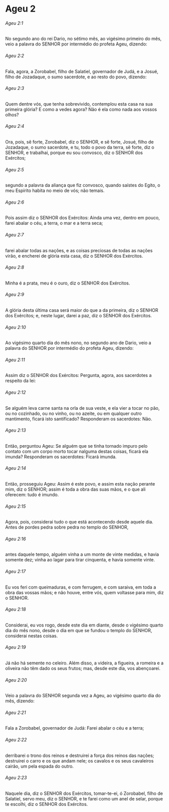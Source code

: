 # Ageu 2

###### Ageu 2:1

No segundo ano do rei Dario, no sétimo mês, ao vigésimo primeiro do mês, veio a palavra do SENHOR por intermédio do profeta Ageu, dizendo:

###### Ageu 2:2

Fala, agora, a Zorobabel, filho de Salatiel, governador de Judá, e a Josué, filho de Jozadaque, o sumo sacerdote, e ao resto do povo, dizendo:

###### Ageu 2:3

Quem dentre vós, que tenha sobrevivido, contemplou esta casa na sua primeira glória? E como a vedes agora? Não é ela como nada aos vossos olhos?

###### Ageu 2:4

Ora, pois, sê forte, Zorobabel, diz o SENHOR, e sê forte, Josué, filho de Jozadaque, o sumo sacerdote, e tu, todo o povo da terra, sê forte, diz o SENHOR, e trabalhai, porque eu sou convosco, diz o SENHOR dos Exércitos;

###### Ageu 2:5

segundo a palavra da aliança que fiz convosco, quando saístes do Egito, o meu Espírito habita no meio de vós; não temais.

###### Ageu 2:6

Pois assim diz o SENHOR dos Exércitos: Ainda uma vez, dentro em pouco, farei abalar o céu, a terra, o mar e a terra seca;

###### Ageu 2:7

farei abalar todas as nações, e as coisas preciosas de todas as nações virão, e encherei de glória esta casa, diz o SENHOR dos Exércitos.

###### Ageu 2:8

Minha é a prata, meu é o ouro, diz o SENHOR dos Exércitos.

###### Ageu 2:9

A glória desta última casa será maior do que a da primeira, diz o SENHOR dos Exércitos; e, neste lugar, darei a paz, diz o SENHOR dos Exércitos.

###### Ageu 2:10

Ao vigésimo quarto dia do mês nono, no segundo ano de Dario, veio a palavra do SENHOR por intermédio do profeta Ageu, dizendo:

###### Ageu 2:11

Assim diz o SENHOR dos Exércitos: Pergunta, agora, aos sacerdotes a respeito da lei:

###### Ageu 2:12

Se alguém leva carne santa na orla de sua veste, e ela vier a tocar no pão, ou no cozinhado, ou no vinho, ou no azeite, ou em qualquer outro mantimento, ficará isto santificado? Responderam os sacerdotes: Não.

###### Ageu 2:13

Então, perguntou Ageu: Se alguém que se tinha tornado impuro pelo contato com um corpo morto tocar nalguma destas coisas, ficará ela imunda? Responderam os sacerdotes: Ficará imunda.

###### Ageu 2:14

Então, prosseguiu Ageu: Assim é este povo, e assim esta nação perante mim, diz o SENHOR; assim é toda a obra das suas mãos, e o que ali oferecem: tudo é imundo.

###### Ageu 2:15

Agora, pois, considerai tudo o que está acontecendo desde aquele dia. Antes de pordes pedra sobre pedra no templo do SENHOR,

###### Ageu 2:16

antes daquele tempo, alguém vinha a um monte de vinte medidas, e havia somente dez; vinha ao lagar para tirar cinquenta, e havia somente vinte.

###### Ageu 2:17

Eu vos feri com queimaduras, e com ferrugem, e com saraiva, em toda a obra das vossas mãos; e não houve, entre vós, quem voltasse para mim, diz o SENHOR.

###### Ageu 2:18

Considerai, eu vos rogo, desde este dia em diante, desde o vigésimo quarto dia do mês nono, desde o dia em que se fundou o templo do SENHOR, considerai nestas coisas.

###### Ageu 2:19

Já não há semente no celeiro. Além disso, a videira, a figueira, a romeira e a oliveira não têm dado os seus frutos; mas, desde este dia, vos abençoarei.

###### Ageu 2:20

Veio a palavra do SENHOR segunda vez a Ageu, ao vigésimo quarto dia do mês, dizendo:

###### Ageu 2:21

Fala a Zorobabel, governador de Judá: Farei abalar o céu e a terra;

###### Ageu 2:22

derribarei o trono dos reinos e destruirei a força dos reinos das nações; destruirei o carro e os que andam nele; os cavalos e os seus cavaleiros cairão, um pela espada do outro.

###### Ageu 2:23

Naquele dia, diz o SENHOR dos Exércitos, tomar-te-ei, ó Zorobabel, filho de Salatiel, servo meu, diz o SENHOR, e te farei como um anel de selar, porque te escolhi, diz o SENHOR dos Exércitos.


